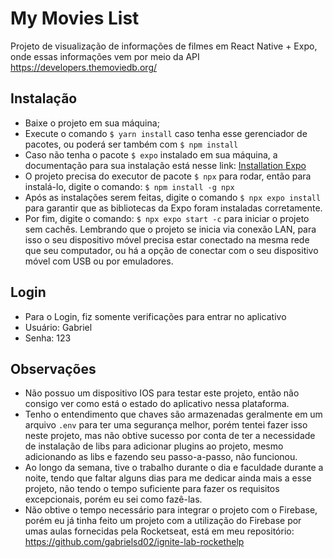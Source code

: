 # My Movies List
Projeto de visualização de informações de filmes em React Native + Expo, onde essas informações vem por meio da API https://developers.themoviedb.org/ 

## Instalação
- Baixe o projeto em sua máquina;
- Execute o comando `$ yarn install` caso tenha esse gerenciador de pacotes, ou poderá ser também com `$ npm install`
- Caso não tenha o pacote `$ expo` instalado em sua máquina, a documentação para sua instalação está nesse link: [Installation Expo](https://docs.expo.dev/get-started/installation/)
- O projeto precisa do executor de pacote `$ npx` para rodar, então para instalá-lo, digite o comando: `$ npm install -g npx`
- Após as instalações serem feitas, digite o comando `$ npx expo install` para garantir que as bibliotecas da Expo foram instaladas corretamente.
- Por fim, digite o comando: `$ npx expo start -c` para iniciar o projeto sem cachês. Lembrando que o projeto se inicia via conexão LAN, para isso o seu dispositivo móvel precisa estar conectado na mesma rede que seu computador, ou há a opção de conectar com o seu dispositivo móvel com USB ou por emuladores. 

## Login
- Para o Login, fiz somente verificações para entrar no aplicativo
- Usuário: Gabriel
- Senha: 123

## Observações
- Não possuo um dispositivo IOS para testar este projeto, então não consigo ver como está o estado do aplicativo nessa plataforma.
- Tenho o entendimento que chaves são armazenadas geralmente em um arquivo `.env` para ter uma segurança melhor, porém tentei fazer isso neste projeto, mas não obtive sucesso por conta de ter a necessidade de instalação de libs para adicionar plugins ao projeto, mesmo adicionando as libs e fazendo seu passo-a-passo, não funcionou. 
- Ao longo da semana, tive o trabalho durante o dia e faculdade durante a noite, tendo que faltar alguns dias para me dedicar ainda mais a esse projeto, não tendo o tempo suficiente para fazer os requisitos excepcionais, porém eu sei como fazê-las.
- Não obtive o tempo necessário para integrar o projeto com o Firebase, porém eu já tinha feito um projeto com a utilização do Firebase por umas aulas fornecidas pela Rocketseat, está em meu repositório: https://github.com/gabrielsd02/ignite-lab-rockethelp
